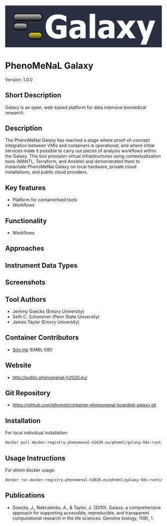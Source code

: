 
![Logo](logo.png)

# PhenoMeNaL Galaxy
Version: 1.0.0

## Short Description

Galaxy is an open, web-based platform for data intensive biomedical research.

## Description
The PhenoMeNal Galaxy has reached a stage where proof-of-concept integration between VMIs and containers is operational, and where initial services make it possible to carry out pieces of analysis workflows within the Galaxy. This tool provision virtual infrastructures using contextualization tools (MANTL, Terraform, and Ansible) and demonstrated them to instantiate PhenoMeNal Galaxy on local hardware, private cloud installations, and public cloud providers. 

## Key features

- Platform for containerised tools
- Workflows

## Functionality

- Workflows

## Approaches
  
## Instrument Data Types

## Screenshots

## Tool Authors

- Jeremy Goecks (Emory University)
- Seth C. Schommer (Penn State University)
- James Taylor (Emory University)

## Container Contributors

- [Sijin He](https://github.com/sh107) (EMBL-EBI)

## Website

- http://public.phenomenal-h2020.eu/


## Git Repository

- https://github.com/phnmnl/container-phenomenal-branded-galaxy.git

## Installation 

For local individual installation:

```bash
docker pull docker-registry.phenomenal-h2020.eu/phnmnl/galaxy-k8s-runtime
```

## Usage Instructions

For direct docker usage:

```bash
docker run docker-registry.phenomenal-h2020.eu/phnmnl/galaxy-k8s-runtime ...
```

## Publications

- Goecks, J., Nekrutenko, A., & Taylor, J. (2010). Galaxy: a comprehensive approach for supporting accessible, reproducible, and transparent computational research in the life sciences. Genome biology, 11(8), 1.
